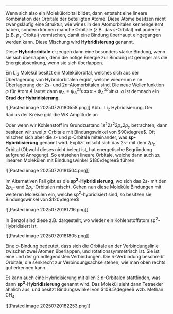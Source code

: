 ***

Wenn sich also ein Molekülorbital bildet, dann entsteht eine lineare Kombination der Orbitale der beteiligten Atome. Diese Atome besitzen nicht zwangsläufig eine Struktur, wie wir es in den Atomorbitalen kennengelernt haben, sondern können manche Orbitale (z.B. das $s$-Orbital) mit anderen (z.B. $p_{x}$-Orbital) vermischen, damit eine Bindung überhaupt eingegangen werden kann. Diese Mischung wird **Hybridisierung** genannt.

Diese **Hybridorbitale** erzeugen dann eine besonders starke Bindung, wenn sie sich überlappen, denn die nötige Energie zur Bindung ist geringer als die Energieabsenkung, wenn sie sich überlappen.

Ein $\text{Li}_{2}$ Molekül besitzt ein Molekülorbital, welches sich aus der Überlagerung von Hybridorbitalen ergibt, welche wiederum eine Überlagerung der $2s$- und $2p$-Atomorbitalen sind. Die neue Wellenfunktion $\varphi$ für Atom $A$ lautet dann $\varphi_{A}=\psi_{A}^{2s}\cos \alpha+\psi_{A}^{2p}\sin \alpha$. $\alpha$ ist demnach ein **Grad der Hybridisierung**. 

![[Pasted image 20250720180558.png]]
Abb.: $\text{Li}_{2}$ Hybridisierung. Der Radius der Kreise gibt die WK Amplitude an

Oder wenn wir Kohlenstoff im Grundzustand $1s ^{2}2s ^{2}2p_{x}2p_{y}$ betrachten, dann besitzen wir zwei $p$-Orbitale mit Bindungswinkel von $90\degree$. Oft mischen sich aber die $s$- und $p$-Orbitale miteinander, was **sp-Hybridisierung** genannt wird. Explizit mischt sich das $2s$- mit dem $2p_{z}$ Orbital (Obwohl dieses nicht belegt ist, hat energetische Begründung aufgrund Anregung). So entstehen lineare Orbitale, welche dann auch zu linearen Molekülen mit Bindungswinkel $180\degree$ führen

![[Pasted image 20250720181504.png]]

Im Alternativen Fall gibt es die **sp$^{2}$-Hybridisierung**, wo sich das $2s$- mit den $2p_{x}$- und $2p_{y}$-Orbitalen mischt. Gehen nun diese Moleküle Bindungen mit weiteren Molekülen ein, welche sp$^{2}$-hybridisiert sind, so besitzen sie Bindungswinkel von $120\degree$

![[Pasted image 20250720181716.png]]

In Benzol sind diese z.B. dargestellt, wo wieder ein Kohlenstoffatom sp$^{2}$-Hybridisiert ist.

![[Pasted image 20250720181805.png]]

Eine $\sigma$-Bindung bedeutet, dass sich die Orbitale an der Verbindungslinie zwischen zwei Atomen überlappen, und rotationssymmetrisch ist. Sie ist eine und der grundlegendsten Verbindungen. Die $\pi$-Verbindung beschreibt Orbitale, die senkrecht zur Verbindungsachse stehen, wie man oben rechts gut erkennen kann. 

Es kann auch eine Hybridisierung mit allen 3 $p$-Orbitalen stattfinden, was dann **sp$^{3}$-Hybridisierung** genannt wird. Das Molekül sieht dann Tetraeder ähnlich aus, und besitzt Bindungswinkel von $109.5\degree$ wzb. Methan $\text{CH}_{4}$

![[Pasted image 20250720182253.png]]

